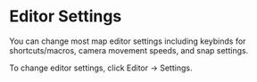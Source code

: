 # Editor Settings

You can change most map editor settings including keybinds for shortcuts/macros, camera movement speeds, and snap settings.

To change editor settings, click Editor -> Settings.
